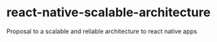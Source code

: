 # react-native-scalable-architecture
Proposal to a scalable and reliable architecture to react native apps
